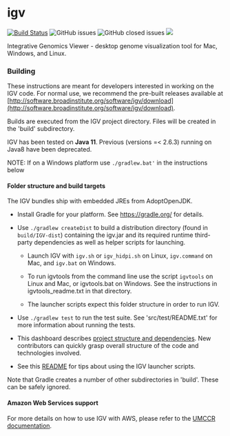 # igv
[![Build Status](https://travis-ci.org/igvteam/igv.svg?branch=master)](https://travis-ci.org/igvteam/igv)
![GitHub issues](https://img.shields.io/github/issues/igvteam/igv)
![GitHub closed issues](https://img.shields.io/github/issues-closed/igvteam/igv)
![](https://img.shields.io/npm/l/igv.svg)

Integrative Genomics Viewer - desktop genome visualization tool for Mac, Windows, and Linux.

### Building

These instructions are meant for developers interested in working on the IGV code.  For normal use,
we recommend the pre-built releases available at [http://software.broadinstitute.org/software/igv/download](http://software.broadinstitute.org/software/igv/download).

Builds are executed from the IGV project directory.  Files will be created in the 'build' subdirectory.

IGV has been tested on **Java 11**. Previous (versions =< 2.6.3) running on Java8 have been deprecated.

NOTE: If on a Windows platform use ```./gradlew.bat'``` in the instructions below

#### Folder structure and build targets

The IGV bundles ship with embedded JREs from AdoptOpenJDK.

* Install Gradle for your platform.  See https://gradle.org/ for details.

* Use ```./gradlew createDist``` to build a distribution directory (found in ```build/IGV-dist```) containing 
  the igv.jar and its required runtime third-party dependencies as well as helper scripts for launching.

    * Launch IGV with `igv.sh` or `igv_hidpi.sh` on Linux, `igv.command` on Mac, and `igv.bat` on Windows.

    * To run igvtools from the command line use the script `igvtools` on Linux and Mac, or igvtools.bat
      on Windows.  See the instructions in igvtools_readme.txt in that directory.

    * The launcher scripts expect this folder structure in order to run IGV.
  
* Use ```./gradlew test``` to run the test suite.  See 'src/test/README.txt' for more information about running
  the tests.
  
* This dashboard describes [project structure and dependencies](https://sourcespy.com/github/igvteamigv/). New contributors can quickly grasp overall structure of the code and technologies involved.  

* See this [README](https://raw.githubusercontent.com/igvteam/igv/master/scripts/readme.txt) for tips about using the IGV launcher scripts.

Note that Gradle creates a number of other subdirectories in 'build'.  These can be safely ignored.

#### Amazon Web Services support

For more details on how to use IGV with AWS, please refer to the [UMCCR documentation](https://umccr.org/blog/igv-amazon-backend-setup/).
